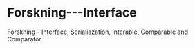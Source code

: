 # Forskning---Interface
Forskning - Interface, Serialiazation, Interable, Comparable and Comparator.
